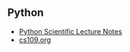 ## Python
* [Python Scientific Lecture Notes](http://scipy-lectures.github.io/)
* [cs109.org](http://cs109.org/)